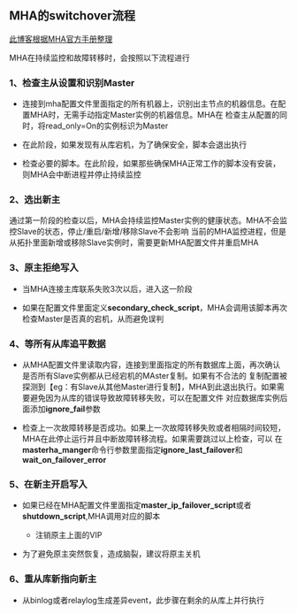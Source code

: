 ## MHA的switchover流程

[此博客根据MHA官方手册整理](https://github.com/yoshinorim/mha4mysql-manager/wiki/Sequences_of_MHA)

MHA在持续监控和故障转移时，会按照以下流程进行

### 1、检查主从设置和识别Master

- 连接到mha配置文件里面指定的所有机器上，识别出主节点的机器信息。在配置MHA时，无需手动指定Master实例的机器信息。MHA在
检查主从配置的同时，将read_only=On的实例标识为Master
  
- 在此阶段，如果发现有从库宕机，为了确保安全，脚本会退出执行

- 检查必要的脚本。在此阶段，如果那些确保MHA正常工作的脚本没有安装，则MHA会中断进程并停止持续监控

### 2、选出新主

通过第一阶段的检查以后，MHA会持续监控Master实例的健康状态。MHA不会监控Slave的状态，停止/重启/新增/移除Slave不会影响
当前的MHA监控进程，但是从拓扑里面新增或移除Slave实例时，需要更新MHA配置文件并重启MHA

### 3、原主拒绝写入

- 当MHA连接主库联系失败3次以后，进入这一阶段

- 如果在配置文件里面定义**secondary_check_script**，MHA会调用该脚本再次检查Master是否真的宕机，从而避免误判

### 4、等所有从库追平数据

- 从MHA配置文件里读取内容，连接到里面指定的所有数据库上面，再次确认是否所有Slave实例都从已经宕机的MAster复制。如果有不合法的
复制配置被探测到【eg：有Slave从其他Master进行复制】，MHA到此退出执行。如果需要避免因为从库的错误导致故障转移失败，可以在配置文件
对应数据库实例后面添加**ignore_fail**参数
  
- 检查上一次故障转移是否成功。如果上一次故障转移失败或者相隔时间较短，MHA在此停止运行并且中断故障转移流程。如果需要跳过以上检查，可以
  在**masterha_manger**命令行参数里面指定**ignore_last_failover**和**wait_on_failover_error**

### 5、在新主开启写入

- 如果已经在MHA配置文件里面指定**master_ip_failover_script**或者**shutdown_script**,MHA调用对应的脚本
   
     -  注销原主上面的VIP
    
- 为了避免原主突然恢复，造成脑裂，建议将原主关机 

### 6、重从库新指向新主

- 从binlog或者relaylog生成差异event，此步骤在剩余的从库上并行执行
